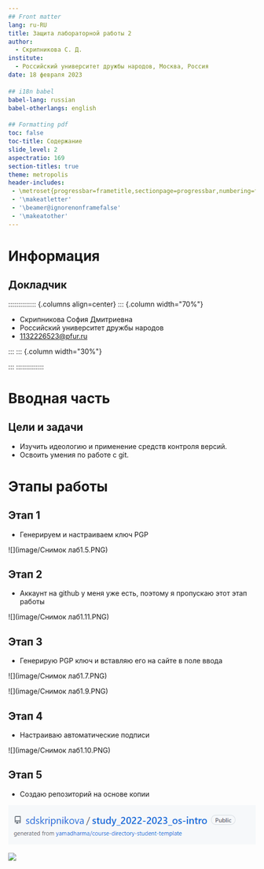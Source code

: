 ```yaml
---
## Front matter
lang: ru-RU
title: Защита лабораторной работы 2
author:
  - Скрипникова С. Д.
institute:
  - Российский университет дружбы народов, Москва, Россия
date: 18 февраля 2023

## i18n babel
babel-lang: russian
babel-otherlangs: english

## Formatting pdf
toc: false
toc-title: Содержание
slide_level: 2
aspectratio: 169
section-titles: true
theme: metropolis
header-includes:
 - \metroset{progressbar=frametitle,sectionpage=progressbar,numbering=fraction}
 - '\makeatletter'
 - '\beamer@ignorenonframefalse'
 - '\makeatother'
---
```


# Информация

## Докладчик

:::::::::::::: {.columns align=center}
::: {.column width="70%"}

  * Скрипникова София Дмитриевна
  * Российский университет дружбы народов
  * [1132226523@pfur.ru](11322265223@pfur.ru)

:::
::: {.column width="30%"}


:::
::::::::::::::

# Вводная часть

## Цели и задачи

- Изучить идеологию и применение средств контроля версий.
- Освоить умения по работе с git.

# Этапы работы

## Этап 1

- Генерируем и настраиваем ключ PGP

![](image/Снимок лаб1.5.PNG)

## Этап 2

- Аккаунт на github у меня уже есть, поэтому я пропускаю этот этап работы

![](image/Снимок лаб1.11.PNG)

## Этап 3

- Генерирую PGP ключ и вставляю его на сайте в поле ввода

![](image/Снимок лаб1.7.PNG)

![](image/Снимок лаб1.9.PNG)

## Этап 4

- Настраиваю автоматические подписи

![](image/Снимок лаб1.10.PNG)

## Этап 5

- Создаю репозиторий на основе копии

![](image/лаб1.2.PNG)

![](image/л1.1.PNG)



